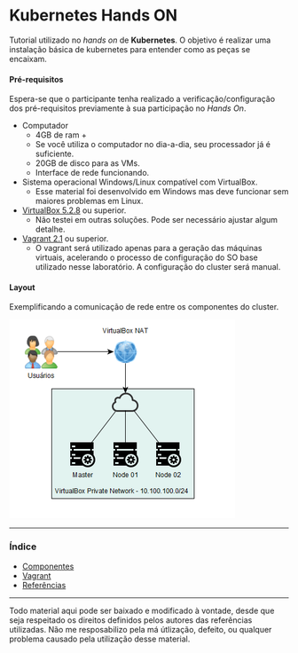 # Kubernetes Hands ON

Tutorial utilizado no *hands on* de **Kubernetes**.
O objetivo é realizar uma instalação básica de kubernetes para
entender como as peças se encaixam.

#### Pré-requisitos

Espera-se que o participante tenha realizado a verificação/configuração
dos pré-requisitos previamente à sua participação no *Hands On*.

* Computador
  * 4GB de ram +
  * Se você utiliza o computador no dia-a-dia, seu processador já é
    suficiente.
  * 20GB de disco para as VMs.
  * Interface de rede funcionando.
* Sistema operacional Windows/Linux compatível com VirtualBox.
  * Esse material foi desenvolvido em Windows mas deve funcionar sem
    maiores problemas em Linux.
* [VirtualBox 5.2.8](https://www.virtualbox.org/wiki/Downloads) ou
  superior.
  * Não testei em outras soluções. Pode ser necessário ajustar algum
    detalhe.
* [Vagrant 2.1](https://www.vagrantup.com/) ou superior.
  * O vagrant será utilizado apenas para a geração das máquinas virtuais,
  acelerando o processo de configuração do SO base utilizado nesse laboratório.
  A configuração do cluster será manual.

#### Layout

Exemplificando a comunicação de rede entre os componentes do cluster.

![network_layout](network_layout.png)

---
### Índice
* [Componentes](arquivos/componentes.md)
* [Vagrant](arquivos/vagrant.md)
* [Referências](arquivos/referencias.md)
---

Todo material aqui pode ser baixado e modificado à vontade, desde que
seja respeitado os direitos definidos pelos autores das referências
utilizadas. Não me resposabilizo pela má útlização, defeito, ou qualquer
problema causado pela utilização desse material.


